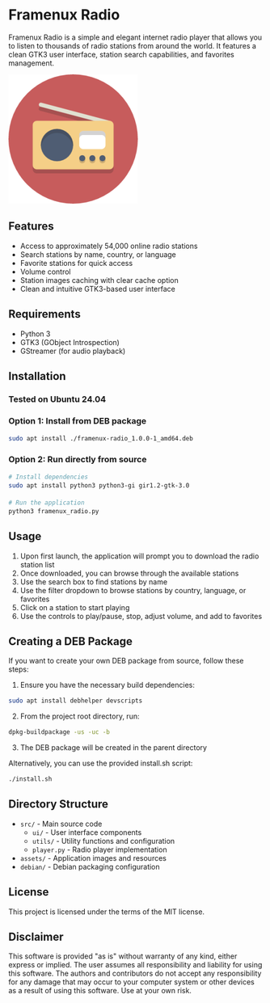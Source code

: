 # Framenux Radio

Framenux Radio is a simple and elegant internet radio player that allows you to listen to thousands of radio stations from around the world. It features a clean GTK3 user interface, station search capabilities, and favorites management.

![Framenux Radio](assets/framenux.png)

## Features

- Access to approximately 54,000 online radio stations
- Search stations by name, country, or language
- Favorite stations for quick access
- Volume control
- Station images caching with clear cache option
- Clean and intuitive GTK3-based user interface

## Requirements

- Python 3
- GTK3 (GObject Introspection)
- GStreamer (for audio playback)

## Installation

### Tested on Ubuntu 24.04

### Option 1: Install from DEB package

```bash
sudo apt install ./framenux-radio_1.0.0-1_amd64.deb
```

### Option 2: Run directly from source

```bash
# Install dependencies
sudo apt install python3 python3-gi gir1.2-gtk-3.0

# Run the application
python3 framenux_radio.py
```

## Usage

1. Upon first launch, the application will prompt you to download the radio station list
2. Once downloaded, you can browse through the available stations
3. Use the search box to find stations by name
4. Use the filter dropdown to browse stations by country, language, or favorites
5. Click on a station to start playing
6. Use the controls to play/pause, stop, adjust volume, and add to favorites

## Creating a DEB Package

If you want to create your own DEB package from source, follow these steps:

1. Ensure you have the necessary build dependencies:

```bash
sudo apt install debhelper devscripts
```

2. From the project root directory, run:

```bash
dpkg-buildpackage -us -uc -b
```

3. The DEB package will be created in the parent directory

Alternatively, you can use the provided install.sh script:

```bash
./install.sh
```

## Directory Structure

- `src/` - Main source code
  - `ui/` - User interface components
  - `utils/` - Utility functions and configuration
  - `player.py` - Radio player implementation
- `assets/` - Application images and resources
- `debian/` - Debian packaging configuration

## License

This project is licensed under the terms of the MIT license.

## Disclaimer

This software is provided "as is" without warranty of any kind, either express or implied. The user assumes all responsibility and liability for using this software. The authors and contributors do not accept any responsibility for any damage that may occur to your computer system or other devices as a result of using this software. Use at your own risk.